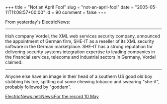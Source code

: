 +++
title = "Not an April Fool"
slug = "not-an-april-fool"
date = "2005-05-11T11:08:57+00:00"
id = 90
comment = false
+++

From yesterday's ElectricNews:

----------------
Irish company Vordel, the XML web services security company, announced the appointment of German firm, SHE-IT as a reseller of its XML security software in the German marketplace. SHE-IT has a strong reputation for delivering security systems integration expertise to leading companies in the financial services, telecoms and industrial sectors in Germany, Vordel claimed.

-------------

Anyone else have an image in their head of a southern US good old boy stubbing his toe,  spitting out some chewing tobacco and swearing "she-it", probably followed by "goddam".

[ElectricNews.net:News:For the record 10 May](http://www.electricnews.net/news.html?code=9606427)
